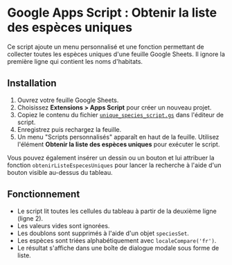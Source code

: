 # Google Apps Script : Obtenir la liste des espèces uniques

Ce script ajoute un menu personnalisé et une fonction permettant de collecter toutes les espèces uniques d'une feuille Google Sheets. Il ignore la première ligne qui contient les noms d'habitats.

## Installation
1. Ouvrez votre feuille Google Sheets.
2. Choisissez **Extensions > Apps Script** pour créer un nouveau projet.
3. Copiez le contenu du fichier [`unique_species_script.gs`](unique_species_script.gs) dans l'éditeur de script.
4. Enregistrez puis rechargez la feuille.
5. Un menu "Scripts personnalisés" apparaît en haut de la feuille. Utilisez l'élément **Obtenir la liste des espèces uniques** pour exécuter le script.

Vous pouvez également insérer un dessin ou un bouton et lui attribuer la fonction `obtenirListeEspecesUniques` pour lancer la recherche à l'aide d'un bouton visible au-dessus du tableau.

## Fonctionnement
- Le script lit toutes les cellules du tableau à partir de la deuxième ligne (ligne 2).
- Les valeurs vides sont ignorées.
- Les doublons sont supprimés à l'aide d'un objet `speciesSet`.
- Les espèces sont triées alphabétiquement avec `localeCompare('fr')`.
- Le résultat s'affiche dans une boîte de dialogue modale sous forme de liste.
